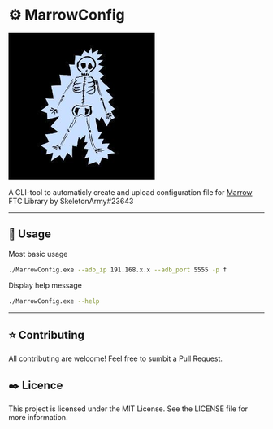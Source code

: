# ⚙️ MarrowConfig

![teamLogo](./assets/teamLogo.jpg)

A CLI-tool to automaticly create and upload configuration file for [Marrow](https://github.com/Skeleton-Army/Marrow) FTC Library by SkeletonArmy#23643

---
## 🔧 Usage

Most basic usage

``` bash
./MarrowConfig.exe --adb_ip 191.168.x.x --adb_port 5555 -p f
```
 Display help message 

 ```bash
 ./MarrowConfig.exe --help
 ```

 ---
## ⭐ Contributing
All contributing are welcome! Feel free to sumbit a Pull Request.

## ✒️ Licence

This project is licensed under the MIT License. See the LICENSE file for more information.

